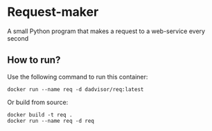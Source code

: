 # Request-maker
A small Python program that makes a request to a web-service every second

## How to run?
Use the following command to run this container:

    docker run --name req -d dadvisor/req:latest
    
Or build from source:

    docker build -t req .
    docker run --name req -d req
